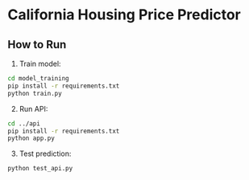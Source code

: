# California Housing Price Predictor

## How to Run
1. Train model:
```bash
cd model_training
pip install -r requirements.txt
python train.py
```

2. Run API:
```bash
cd ../api
pip install -r requirements.txt
python app.py
```

3. Test prediction:
```bash
python test_api.py
```
